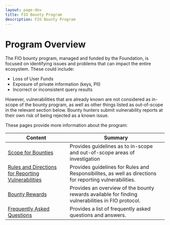 ```yaml
---
layout: page-dev
title: FIO Bounty Program
description: FIO Bounty Program
---
```

# Program Overview
The FIO bounty program, managed and funded by the Foundation, is focused on identifying issues and problems that can impact the entire ecosystem.  These could include: 
- Loss of User Funds
- Exposure of private information (keys, PII)
- Incorrect or inconsistent query results

However, vulnerabilities that are already known are not considered as in-scope of the bounty program, as well as other things listed as out-of-scope in the relevant section below. Bounty hunters submit vulnerability reports at their own risk of being rejected as a known issue.

These pages provide more information about the program:

|Content  |Summary |
|---|---|
| [Scope for Bounties]({{site.baseurl}}/docs/contribute/bounty-scope) |Provides guidelines as to in-scope and out-of-scope areas of investigation|
| [Rules and Directions for Reporting Vulnerabilities]({{site.baseurl}}/docs/contribute/bounty-howto)|Provides guidelines for Rules and Responsibilites, as well as directions for reporting vulnerabilities.|
| [Bounty Rewards]({{site.baseurl}}/docs/contribute/bounty-rewards)|Provides an overview of the bounty rewards available for finding vulnerabilities in FIO protocol.|
| [Frequently Asked Questions]({{site.baseurl}}/docs/contribute/bounty-faq)|Provides a list of frequently asked questions and answers. |

